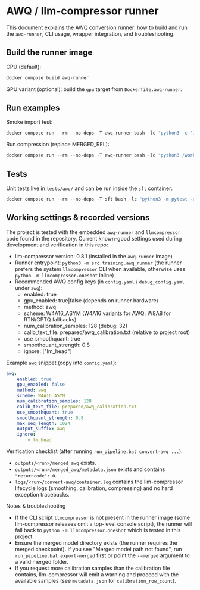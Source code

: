 # AWQ / llm-compressor runner

This document explains the AWQ conversion runner: how to build and run the `awq-runner`, CLI usage, wrapper integration, and troubleshooting.

## Build the runner image

CPU (default):

```powershell
docker compose build awq-runner
```

GPU variant (optional): build the `gpu` target from `Dockerfile.awq-runner`.

## Run examples

Smoke import test:

```powershell
docker compose run --rm --no-deps -T awq-runner bash -lc "python3 -c 'import llmcompressor; print(\"awq ok\", llmcompressor.__version__)'"
```

Run compression (replace MERGED_REL):

```powershell
docker compose run --rm --no-deps -T awq-runner bash -lc "python3 /workspace/scripts/awq_runner.py --config '/workspace/config.yaml' --merged '/workspace/outputs/<MERGED_REL>/merged' --out '/workspace/outputs/<MERGED_REL>/merged/awq' --force"
```

## Tests

Unit tests live in `tests/awq/` and can be run inside the `sft` container:

```powershell
docker compose run --rm --no-deps -T sft bash -lc "python3 -m pytest -q tests/awq"
```

## Working settings & recorded versions

The project is tested with the embedded `awq-runner` and `llmcompressor` code found in the repository. Current known-good settings used during development and verification in this repo:

- llm-compressor version: 0.8.1 (installed in the `awq-runner` image)
- Runner entrypoint: `python3 -m src.training.awq_runner` (the runner prefers the system `llmcompressor` CLI when available, otherwise uses `python -m llmcompressor.oneshot` inline)
- Recommended AWQ config keys (in `config.yaml` / `debug_config.yaml` under `awq`):
	- enabled: true
	- gpu_enabled: true|false (depends on runner hardware)
	- method: awq
	- scheme: W4A16_ASYM (W4A16 variants for AWQ; W8A8 for RTN/GPTQ fallbacks)
	- num_calibration_samples: 128 (debug: 32)
	- calib_text_file: prepared/awq_calibration.txt (relative to project root)
	- use_smoothquant: true
	- smoothquant_strength: 0.8
	- ignore: ["lm_head"]

Example `awq` snippet (copy into `config.yaml`):

```yaml
awq:
	enabled: true
	gpu_enabled: false
	method: awq
	scheme: W4A16_ASYM
	num_calibration_samples: 128
	calib_text_file: prepared/awq_calibration.txt
	use_smoothquant: true
	smoothquant_strength: 0.8
	max_seq_length: 1024
	output_suffix: awq
	ignore:
		- lm_head
```

Verification checklist (after running `run_pipeline.bat convert-awq ...`):

- `outputs/<run>/merged_awq` exists.
- `outputs/<run>/merged_awq/metadata.json` exists and contains `"returncode": 0`.
- `logs/<run>/convert-awq/container.log` contains the llm-compressor lifecycle logs (smoothing, calibration, compressing) and no hard exception tracebacks.

Notes & troubleshooting

- If the CLI script `llmcompressor` is not present in the runner image (some llm-compressor releases omit a top-level console script), the runner will fall back to `python -m llmcompressor.oneshot` which is tested in this project.
- Ensure the merged model directory exists (the runner requires the merged checkpoint). If you see "Merged model path not found", run `run_pipeline.bat export-merged` first or point the `--merged` argument to a valid merged folder.
- If you request more calibration samples than the calibration file contains, llm-compressor will emit a warning and proceed with the available samples (see `metadata.json` for `calibration_row_count`).
